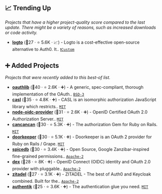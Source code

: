 ## 📈 Trending Up

_Projects that have a higher project-quality score compared to the last update. There might be a variety of reasons, such as increased downloads or code activity._

- <b><a href="https://github.com/logto-io/logto">logto</a></b> (🥉27 ·  ⭐ 5.6K · 📈) - Logto is a cost-effective open-source alternative to Auth0. It.. <code><a href="https://www.mozilla.org/en-US/MPL/2.0/">❗️Custom</a></code>

## ➕ Added Projects

_Projects that were recently added to this best-of list._

- <b><a href="https://github.com/oauthlib/oauthlib">oauthlib</a></b> (🥇40 ·  ⭐ 2.6K · ➕) - A generic, spec-compliant, thorough implementation of the OAuth.. <code><a href="http://bit.ly/3aKzpTv">BSD-3</a></code>
- <b><a href="https://github.com/stalniy/casl">casl</a></b> (🥈35 ·  ⭐ 4.8K · ➕) - CASL is an isomorphic authorization JavaScript library which restricts.. <code><a href="http://bit.ly/34MBwT8">MIT</a></code>
- <b><a href="https://github.com/panva/node-oidc-provider">node-oidc-provider</a></b> (🥉31 ·  ⭐ 2.6K · ➕) - OpenID Certified OAuth 2.0 Authorization Server.. <code><a href="http://bit.ly/34MBwT8">MIT</a></code>
- <b><a href="https://github.com/CanCanCommunity/cancancan">cancancan</a></b> (🥉30 ·  ⭐ 5.3K · ➕) - The authorization Gem for Ruby on Rails. <code><a href="http://bit.ly/34MBwT8">MIT</a></code>
- <b><a href="https://github.com/doorkeeper-gem/doorkeeper">doorkeeper</a></b> (🥉30 ·  ⭐ 5.1K · ➕) - Doorkeeper is an OAuth 2 provider for Ruby on Rails / Grape. <code><a href="http://bit.ly/34MBwT8">MIT</a></code>
- <b><a href="https://github.com/authzed/spicedb">spicedb</a></b> (🥉30 ·  ⭐ 3.4K · ➕) - Open Source, Google Zanzibar-inspired fine-grained permissions.. <code><a href="http://bit.ly/3nYMfla">Apache-2</a></code>
- <b><a href="https://github.com/dexidp/dex">dex</a></b> (🥉28 ·  ⭐ 8K · ➕) - OpenID Connect (OIDC) identity and OAuth 2.0 provider with pluggable.. <code><a href="http://bit.ly/3nYMfla">Apache-2</a></code>
- <b><a href="https://github.com/zitadel/zitadel">zitadel</a></b> (🥉27 ·  ⭐ 3.1K · ➕) - ZITADEL - The best of Auth0 and Keycloak combined. Built for the.. <code><a href="http://bit.ly/3nYMfla">Apache-2</a></code>
- <b><a href="https://github.com/goauthentik/authentik">authentik</a></b> (🥉25 ·  ⭐ 3.6K · ➕) - The authentication glue you need. <code><a href="http://bit.ly/34MBwT8">MIT</a></code>

